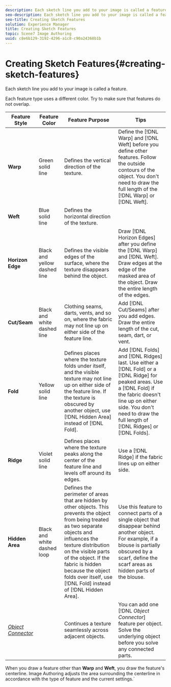 ```yaml
---
description: Each sketch line you add to your image is called a feature.
seo-description: Each sketch line you add to your image is called a feature.
seo-title: Creating Sketch Features
solution: Experience Manager
title: Creating Sketch Features
topic: Scene7 Image Authoring
uuid: c8e6b129-3192-4296-a1c8-c90a24368b1b
---
```


# Creating Sketch Features{#creating-sketch-features}

Each sketch line you add to your image is called a feature.

 Each feature type uses a different color. Try to make sure that features do not overlap. 

|  Feature Style  | Feature Color  | Feature Purpose  | Tips  |
|---|---|---|---|
|  **Warp** | Green solid line  | Defines the vertical direction of the texture.  |Define the [!DNL Warp] and [!DNL Weft] before you define other features. Follow the outside contours of the object. You don't need to draw the full length of the [!DNL Warp] or [!DNL Weft].  |
|  **Weft** | Blue solid line  | Defines the horizontal direction of the texture.  | |
|  **Horizon Edge** | Black and yellow dashed line  | Defines the visible edges of the surface, where the texture disappears behind the object.  |Draw [!DNL Horizon Edges] after you define the [!DNL Warp] and [!DNL Weft]. Draw edges at the edge of the masked area of the object. Draw the entire length of the edges.  |
|  **Cut/Seam** | Black and white dashed line  | Clothing seams, darts, vents, and so on, where the fabric may not line up on either side of the feature line.  |Add [!DNL Cut/Seams] after you add edges. Draw the entire length of the cut, seam, dart, or vent.  |
|  **Fold** | Yellow solid line  |Defines places where the texture folds under itself, and the visible texture may not line up on either side of the feature line. If the texture is obscured by another object, use [!DNL Hidden Area] instead of [!DNL Fold].  |Add [!DNL Folds] and [!DNL Ridges] last. Use either a [!DNL Fold] or a [!DNL Ridge] for peaked areas. Use a [!DNL Fold] if the fabric doesn't line up on either side. You don't need to draw the full length of [!DNL Ridges] or [!DNL Folds].  |
|  **Ridge** | Violet solid line  | Defines places where the texture peaks along the center of the feature line and levels off around its edges.  |Use a [!DNL Ridge] if the fabric lines up on either side.  |
|  **Hidden Area** | Black and white dashed loop  |Defines the perimeter of areas that are hidden by other objects. This prevents the object from being treated as two separate objects and influences the texture distribution on the visible parts of the object. If the fabric is hidden because the object folds over itself, use [!DNL Fold] instead of [!DNL Hidden Area].  | Use this feature to connect parts of a single object that disappear behind another object. For example, if a blouse is partially obscured by a scarf, define the scarf areas as hidden parts of the blouse.  |
|  *[Object Connector](../../c-vat-work-sketch-pg/r-vat-create-sketch-feat/c-vat-ex-obj-conn-feat.md#concept-e8efd73a0ac34a339be51ba9c377bea3)* | | Continues a texture seamlessly across adjacent objects.  |You can add one [!DNL *Object Connector*] feature per object. Solve the underlying object before you solve any connected parts.  |

When you draw a feature other than **Warp** and **Weft**, you draw the feature's centerline.  <span class="keyword"> Image Authoring</span> adjusts the area surrounding the centerline in accordance with the type of feature and the current settings.</unknown>` 